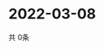 # 2022-03-08
  共 0条

  <!-- BEGIN -->
  <!-- 最后更新时间Tue Mar 08 2022 03:05:37 GMT+0000 (Coordinated Universal Time) -->
  
  <!-- END -->
  
  